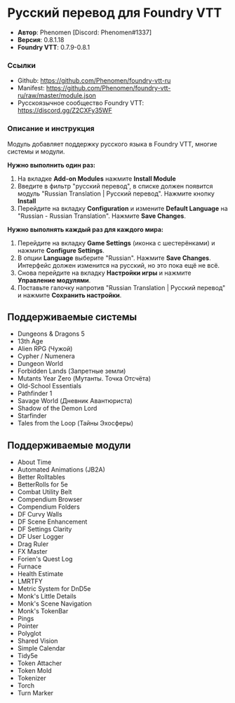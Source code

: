# Русский перевод для Foundry VTT

* **Автор**: Phenomen [Discord: Phenomen#1337]
* **Версия**: 0.8.1.18
* **Foundry VTT**: 0.7.9-0.8.1

### Ссылки

* Github: https://github.com/Phenomen/foundry-vtt-ru
* Manifest: https://github.com/Phenomen/foundry-vtt-ru/raw/master/module.json
* Русскоязычное сообщество Foundry VTT: https://discord.gg/Z2CXFy35WF

### Описание и инструкция

Модуль добавляет поддержку русского языка в Foundry VTT, многие системы и модули.

**Нужно выполнить один раз:** 

1. На вкладке **Add-on Modules** нажмите **Install Module**
2. Введите в фильтр "русский перевод", в списке должен появится модуль "Russian Translation  | Русский перевод". Нажмите кнопку **Install**
3. Перейдите на вкладку **Configuration** и измените **Default Language** на "Russian - Russian Translation". Нажмите **Save Changes**. 

**Нужно выполнять каждый раз для каждого мира:**

1. Перейдите на вкладку **Game Settings** (иконка с шестерёнками) и нажмите **Configure Settings**.
2. В опции **Language** выберите "Russian". Нажмите **Save Changes**. Интерфейс должен изменится на русский, но это пока ещё не всё.
3. Снова перейдите на вкладку **Настройки игры** и нажмите **Управление модулями**.
4. Поставьте галочку напротив "Russian Translation | Русский перевод" и нажмите **Сохранить настройки**.

## Поддерживаемые cистемы

- Dungeons & Dragons 5
- 13th Age
- Alien RPG (Чужой)
- Cypher / Numenera
- Dungeon World
- Forbidden Lands (Запретные земли)
- Mutants Year Zero (Мутанты. Точка Отсчёта)
- Old-School Essentials
- Pathfinder 1
- Savage World (Дневник Авантюриста)
- Shadow of the Demon Lord
- Starfinder
- Tales from the Loop (Тайны Эхосферы)

## Поддерживаемые модули

- About Time
- Automated Animations (JB2A)
- Better Rolltables
- BetterRolls for 5e
- Combat Utility Belt
- Compendium Browser
- Compendium Folders
- DF Curvy Walls
- DF Scene Enhancement
- DF Settings Clarity
- DF User Logger
- Drag Ruler
- FX Master
- Forien's Quest Log
- Furnace
- Health Estimate
- LMRTFY
- Metric System for DnD5e
- Monk's Little Details
- Monk's Scene Navigation
- Monk's TokenBar
- Pings
- Pointer
- Polyglot
- Shared Vision
- Simple Calendar
- Tidy5e
- Token Attacher
- Token Mold
- Tokenizer
- Torch
- Turn Marker
